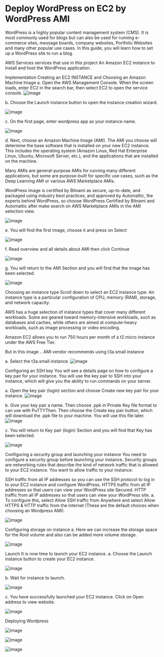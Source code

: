 # Deploy WordPress on EC2 by WordPress AMI


WordPress is a highly popular content management system (CMS). It is most commonly used for blogs but can also be used for running e-commerce sites, message boards, company websites, Portfolio Websites and many other popular use cases. In this guide, you will learn how to set up a WordPress site to run a blog.

AWS Services services that use in this project
An Amazon EC2 instance to install and host the WordPress application.

Implementation
Creating an EC2 INSTANCE and Choosing an Amazon Machine Image
a. Open the AWS Management Console. When the screen loads, enter EC2 in the search bar, then select EC2 to open the service console.
![image](https://github.com/vemula-chandi-priya/Wordpress/assets/113158270/7a31d36d-9fda-4b7e-a37a-173ede2dfd11)

b. Choose the Launch instance button to open the instance creation wizard.

![image](https://github.com/vemula-chandi-priya/Wordpress/assets/113158270/b9dcc298-9086-411a-8661-11e2561193e4)

c. On the first page, enter wordpress app as your instance name.

![image](https://github.com/vemula-chandi-priya/Wordpress/assets/113158270/da335dd3-0f30-4996-8a26-7a078dd17e97)

d. Next, choose an Amazon Machine Image (AMI). The AMI you choose will determine the base software that is installed on your new EC2 instance. This includes the operating system (Amazon Linux, Red Hat Enterprise Linux, Ubuntu, Microsoft Server, etc.), and the applications that are installed on the machine.

Many AMIs are general-purpose AMIs for running many different applications, but some are purpose-built for specific use cases, such as the Deep Learning AMI or various AWS Marketplace AMIs.

WordPress image is certified by Bitnami as secure, up-to-date, and packaged using industry best practices, and approved by Automattic, the experts behind WordPress, so choose WordPress Certified by Bitnami and Automattic after make search on AWS Marketplace AMIs in the AMI selection view.

![image](https://github.com/vemula-chandi-priya/Wordpress/assets/113158270/e9dca552-5ace-4ca2-97bd-8e627e82433c)

e. You will find the first image, choose it and press on Select

![image](https://github.com/vemula-chandi-priya/Wordpress/assets/113158270/512d50da-ff8f-4c6c-86ef-b1e651b2135b)

f. Read overview and all details about AMI then click Continue

![image](https://github.com/vemula-chandi-priya/Wordpress/assets/113158270/9f793323-46ed-41a7-83b0-d9c6f0985d38)

g. You will return to the AMI Section and you will find that the image has been selected.

![image](https://github.com/vemula-chandi-priya/Wordpress/assets/113158270/51f62975-2140-498a-b748-2c5b324c6b51)

Choosing an instance type
Scroll down to select an EC2 instance type. An instance type is a particular configuration of CPU, memory (RAM), storage, and network capacity.

AWS has a huge selection of instance types that cover many different workloads. Some are geared toward memory-intensive workloads, such as databases and caches, while others are aimed at compute-heavy workloads, such as image processing or video encoding.

Amazon EC2 allows you to run 750 hours per month of a t2.micro instance under the AWS Free Tier.

But in this image .. AMI vendor recommends using t3a.small instance

a. Select the t3a.small instance.
![image](https://github.com/vemula-chandi-priya/Wordpress/assets/113158270/87e81f6f-1ec9-4fa5-bea0-9debec6a3175)

Configuring an SSH key
You will see a details page on how to configure a key pair for your instance. You will use the key pair to SSH into your instance, which will give you the ability to run commands on your server.

a. Open the key pair (login) section and choose Create new key pair for your instance.
![image](https://github.com/vemula-chandi-priya/Wordpress/assets/113158270/7682c52d-3d6a-428d-b0dc-360ff3c455cd)

b. Give your key pair a name. Then choose .ppk in Private Key file format to can use with PuTTYThen. Then choose the Create key pair button, which will download the .ppk file to your machine. You will use this file later.
![image](https://github.com/vemula-chandi-priya/Wordpress/assets/113158270/9ad352b3-9b6c-4f38-b010-fc38a6960a78)

c. You will return to Key pair (login) Section and you will find that Key has been selected.

![image](https://github.com/vemula-chandi-priya/Wordpress/assets/113158270/3a5e0118-bc09-4812-ab2d-844c1cf49568)

Configuring a security group and launching your instance
You need to configure a security group before launching your instance. Security groups are networking rules that describe the kind of network traffic that is allowed to your EC2 instance. You want to allow traffic to your instance:

SSH traffic from all IP addresses so you can use the SSH protocol to log in to your EC2 instance and configure WordPress.
HTTPS traffic from all IP addresses so that users can view your WordPress site Secured.
HTTP traffic from all IP addresses so that users can view your WordPress site.
a. To configure this, select Allow SSH traffic from Anywhere and select Allow HTTPS & HTTP traffic from the internet (These are the default choices when choosing an Wordpress AMI).

![image](https://github.com/vemula-chandi-priya/Wordpress/assets/113158270/7bdc0cb7-a0db-4559-9c7a-778b70858e6e)

Configuring storage on instance
a. Here we can increase the storage space for the Root volume and also can be added more volume storage.

![image](https://github.com/vemula-chandi-priya/Wordpress/assets/113158270/2a352f21-b195-4501-a6d5-0fd099f25d33)

Launch
It is now time to launch your EC2 instance.
a. Choose the Launch instance button to create your EC2 instance.

![image](https://github.com/vemula-chandi-priya/Wordpress/assets/113158270/16687ec8-a4a8-4038-9fd5-fd8587d9cef8)

b. Wait for instance to launch.

![image](https://github.com/vemula-chandi-priya/Wordpress/assets/113158270/528c7f51-3c84-494e-acba-795da2fcd8f3)

c. You have successfully launched your EC2 instance. Click on Open address to view website.

![image](https://github.com/vemula-chandi-priya/Wordpress/assets/113158270/38ccdfb6-5f10-4616-831a-3bdb1d1f5e9b)

Deploying Wordpress

![image](https://github.com/vemula-chandi-priya/Wordpress/assets/113158270/cd3d8cf9-4e60-4c49-b6b6-70043b7f60f7)

![image](https://github.com/vemula-chandi-priya/Wordpress/assets/113158270/814d2dab-99d5-4b91-8bed-1b6d6a4659ff)

![image](https://github.com/vemula-chandi-priya/Wordpress/assets/113158270/47803b36-91bc-423b-98b1-cfecf6c0b445)
